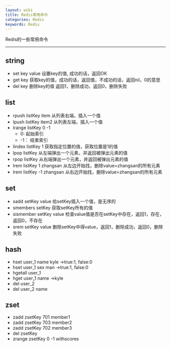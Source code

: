 ```yaml
---
layout: wiki
title: Redis常用命令
categories: Redis
keywords: Redis
---
```


Redis的一些常用命令

---

## string
* set key value 设置key的值, 成功的话，返回OK
* get key  获取key的值，成功的话，返回值，不成功的话，返回nil，0的意思
* del key 删除key的值 返回1，删除成功，返回0，删除失败

## list
* rpush listKey item 从列表右端，插入一个值
* lpush listKey item2 从列表左端，插入一个值
* lrange listKey 0 -1  
	* 0: 起始索引
	* -1： 结束索引
* lindex listKey 1  获取指定位置的值，获取位置是1的值
* lpop listKey  从左端弹出一个元素，并返回被弹出元素的值
* rpop listKey  从右端弹出一个元素，并返回被弹出元素的值
* lrem listKey 1 zhangsan  从左边开始找，删除value=zhangsan的所有元素
* lrem listKey -1 zhangsan  从右边开始找，删除value=zhangsan的所有元素


## set
* sadd setKey value 给setKey插入一个值，是无序的
* smembers setKey 获取setKey所有的值
* sismember setKey value 检查value值是否在setKey中存在，返回1，存在，返回0，不存在
* srem setKey value 删除setKey中得value，返回1，删除成功，返回0，删除失败

## hash
* hset user_1 name kyle ->true:1, false:0
* hset user_1 sex man ->true:1, false:0
* hgetall user_1
* hget user_1 name  ->kyle
* del user_2
* del user_2 name

## zset
* zadd zsetKey 701 member1
* zadd zsetKey 703 member2
* zadd zsetKey 702 member3
* del zsetKey
* zrange zsetKey 0 -1 withscores